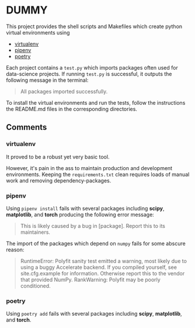 # DUMMY

This project provides the shell scripts and Makefiles which create python virtual environments using
* [virtualenv](https://virtualenv.pypa.io/)
* [pipenv](https://pipenv.pypa.io/)
* [poetry](https://python-poetry.org/)

Each project contains a `test.py` which imports packages often used for data-science projects.
If running `test.py` is successful, it outputs the following message in the terminal:
> All packages imported successfully.

To install the virtual environments and run the tests, follow the instructions the README.md files in the corresponding directories.

## Comments

### virtualenv
It proved to be a robust yet very basic tool.

However, it's pain in the ass to maintain production and development environments. Keeping the `requirements.txt` clean requires loads of manual work and removing dependency-packages.

### pipenv
Using `pipenv install` fails with several packages including **scipy**, **matplotlib**, and **torch** producing the following error message:

> This is likely caused by a bug in [package]. Report this to its maintainers.

The import of the packages which depend on `numpy` fails for some abscure reason:

> RuntimeError: Polyfit sanity test emitted a warning, most likely due to using a buggy Accelerate backend. If you compiled yourself, see site.cfg.example for information. Otherwise report this to the vendor that provided NumPy.
RankWarning: Polyfit may be poorly conditioned.

### poetry
Using `poetry add` fails with several packages including **scipy**, **matplotlib**, and **torch**.